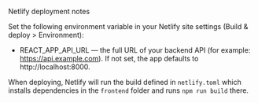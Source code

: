 Netlify deployment notes

Set the following environment variable in your Netlify site settings (Build & deploy > Environment):

- REACT_APP_API_URL — the full URL of your backend API (for example: https://api.example.com). If not set, the app defaults to http://localhost:8000.

When deploying, Netlify will run the build defined in `netlify.toml` which installs dependencies in the `frontend` folder and runs `npm run build` there.
